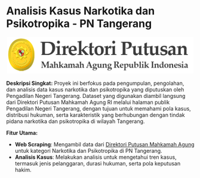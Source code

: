 # Analisis Kasus Narkotika dan Psikotropika - PN Tangerang

<p align="center">
  <img src="assets/logo.png" alt="Logo Mahkamah Agung" width="500"/>
</p>

**Deskripsi Singkat:**
Proyek ini berfokus pada pengumpulan, pengolahan, dan analisis data kasus narkotika dan psikotropika yang diputuskan oleh Pengadilan Negeri Tangerang. Dataset yang digunakan diambil langsung dari Direktori Putusan Mahkamah Agung RI melalui halaman publik Pengadilan Negeri Tangerang, dengan tujuan untuk memahami pola kasus, distribusi hukuman, serta karakteristik yang berhubungan dengan tindak pidana narkotika dan psikotropika di wilayah Tangerang.

**Fitur Utama:**
- **Web Scraping**: Mengambil data dari [Direktori Putusan Mahkamah Agung](https://putusan3.mahkamahagung.go.id/direktori/index/pengadilan/pn-tangerang/kategori/narkotika-dan-psikotropika-1) untuk kategori Narkotika dan Psikotropika di PN Tangerang.
- **Analisis Kasus**: Melakukan analisis untuk mengetahui tren kasus, termasuk jenis pelanggaran, durasi hukuman, serta pola keputusan hakim.
